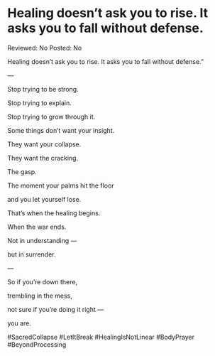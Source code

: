 # Healing doesn’t ask you to rise. It asks you to fall without defense.

Reviewed: No
Posted: No

Healing doesn’t ask you to rise. It asks you to fall without defense.”

—

Stop trying to be strong.

Stop trying to explain.

Stop trying to grow through it.

Some things don’t want your insight.

They want your collapse.

They want the cracking.

The gasp.

The moment your palms hit the floor

and you let yourself lose.

That’s when the healing begins.

When the war ends.

Not in understanding —

but in surrender.

—

So if you’re down there,

trembling in the mess,

not sure if you’re doing it right —

you are.

#SacredCollapse #LetItBreak #HealingIsNotLinear #BodyPrayer #BeyondProcessing